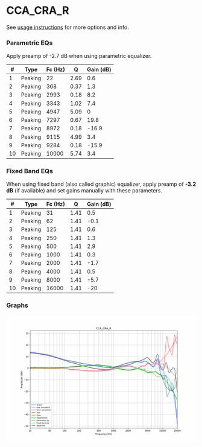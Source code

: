 # CCA_CRA_R
See [usage instructions](https://github.com/jaakkopasanen/AutoEq#usage) for more options and info.

### Parametric EQs
Apply preamp of -2.7 dB when using parametric equalizer.

|   # | Type    |   Fc (Hz) |    Q |   Gain (dB) |
|-----|---------|-----------|------|-------------|
|   1 | Peaking |        22 | 2.69 |         0.6 |
|   2 | Peaking |       368 | 0.37 |         1.3 |
|   3 | Peaking |      2993 | 0.18 |         8.2 |
|   4 | Peaking |      3343 | 1.02 |         7.4 |
|   5 | Peaking |      4947 | 5.09 |         0   |
|   6 | Peaking |      7297 | 0.67 |        19.8 |
|   7 | Peaking |      8972 | 0.18 |       -16.9 |
|   8 | Peaking |      9115 | 4.99 |         3.4 |
|   9 | Peaking |      9284 | 0.18 |       -15.9 |
|  10 | Peaking |     10000 | 5.74 |         3.4 |

### Fixed Band EQs
When using fixed band (also called graphic) equalizer, apply preamp of **-3.2 dB** (if available) and set gains manually with these parameters.

|   # | Type    |   Fc (Hz) |    Q |   Gain (dB) |
|-----|---------|-----------|------|-------------|
|   1 | Peaking |        31 | 1.41 |         0.5 |
|   2 | Peaking |        62 | 1.41 |        -0.1 |
|   3 | Peaking |       125 | 1.41 |         0.6 |
|   4 | Peaking |       250 | 1.41 |         1.3 |
|   5 | Peaking |       500 | 1.41 |         2.9 |
|   6 | Peaking |      1000 | 1.41 |         0.3 |
|   7 | Peaking |      2000 | 1.41 |        -1.7 |
|   8 | Peaking |      4000 | 1.41 |         0.5 |
|   9 | Peaking |      8000 | 1.41 |        -5.7 |
|  10 | Peaking |     16000 | 1.41 |       -20   |

### Graphs
![](./CCA_CRA_R.png)
